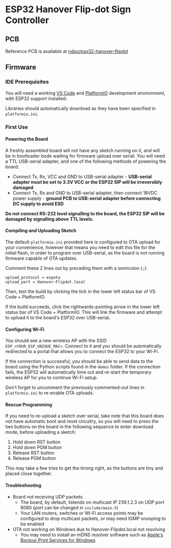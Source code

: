 # ESP32 Hanover Flip-dot Sign Controller

## PCB

Reference PCB is available at [ndoo/esp32-hanover-flipdot](https://github.com/ndoo/esp32-hanover-flipdot)

## Firmware

### IDE Prerequisites

You will need a working [VS Code](https://code.visualstudio.com/) and [PlatformIO](https://platformio.org/) development environment, with ESP32 support installed.

Libraries should automatically download as they have been specified in `platformio.ini`.

### First Use

#### Powering the Board

A freshly assembled board will not have any sketch running on it, and will be in bootloader bode waiting for firmware upload over serial. You will need a TTL USB-serial adapter, and one of the following methods of powering the board:

* Connect Tx, Rx, VCC and GND to USB-serial adapter - **USB-serial adapter must be set to 3.3V VCC or the ESP32 SIP will be irreversibly damaged**
* Connect Tx, Rx and GND to USB-serial adapter, then connect 18VDC power supply - **ground PCB to USB-serial adapter before connecting DC supply to avoid ESD**

**Do not connect RS-232 level signalling to the board, the ESP32 SIP will be damaged by signalling above TTL levels.**

#### Compiling and Uploading Sketch

The default `platformio.ini` provided here is configured to OTA upload for your convenience, however that means you need to edit this file for the initial flash, in order to program over USB-serial, as the board is not running firmware capable of OTA updates.

Comment these 2 lines out by preceding them with a semicolon (`;`):

```
upload_protocol = espota
upload_port = Hanover-Flipdot.local
```

Then, test the build by clicking the tick in the lower left status bar of VS Code + PlatformIO.

If the build succeeds, click the rightwards-pointing arrow in the lower left status bar of VS Code + PlatformIO. This will link the firmware and attempt to upload it to the board's ESP32 over USB-serial.

#### Configuring Wi-Fi

You should see a new wireless AP with the SSID `ESP_<YOUR_ESP_UNIQUE_MAC>`. Connect to it and you should be automatically redirected to a portal that allows you to connect the ESP32 to your Wi-Fi.

If the connection is successful, you should be able to send data to the board using the Python scripts found in the `demos` folder. If the connection fails, the ESP32 will automatically time out and re-start the temporary wireless AP for you to continue Wi-Fi setup.

Don't forget to uncomment the previously commented-out lines in `platformio.ini` to re-enable OTA uploads.

#### Rescue Programming

If you need to re-upload a sketch over serial, take note that this board does not have automatic boot and reset circuitry, so you will need to press the two buttons on the board in the following sequence to enter download mode, before uploading a sketch:

1. Hold down RST button
2. Hold down PGM button
3. Release RST button
4. Release PGM button

This may take a few tries to get the timing right, as the buttons are tiny and placed close together.

#### Troubleshooting

* Board not receiving UDP packets
  * The board, by default, listends on multicast IP 239.1.2.3 on UDP port 8080 (port can be changed in `include/main.h`)
  * Your LAN routers, switches or Wi-Fi access points may be configured to drop multicast packets, or may need IGMP snooping to be enabled
* OTA not working on Windows due to Hanover-Flipdot.local not resolving
  * You may need to install an mDNS resolver software such as [Apple's Bonjour Print Services for Windows](https://support.apple.com/kb/DL999)
